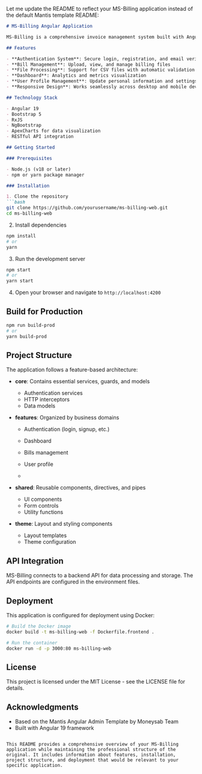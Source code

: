 Let me update the README to reflect your MS-Billing application instead of the default Mantis template README:

```markdown
# MS-Billing Angular Application

MS-Billing is a comprehensive invoice management system built with Angular 19 and Bootstrap 5. This application provides tools for uploading, validating, and managing billing data with a modern and responsive user interface.

## Features

- **Authentication System**: Secure login, registration, and email verification
- **Bill Management**: Upload, view, and manage billing files
- **File Processing**: Support for CSV files with automatic validation
- **Dashboard**: Analytics and metrics visualization
- **User Profile Management**: Update personal information and settings
- **Responsive Design**: Works seamlessly across desktop and mobile devices

## Technology Stack

- Angular 19
- Bootstrap 5
- RxJS
- NgBootstrap
- ApexCharts for data visualization
- RESTful API integration

## Getting Started

### Prerequisites

- Node.js (v18 or later)
- npm or yarn package manager

### Installation

1. Clone the repository
```bash
git clone https://github.com/yourusername/ms-billing-web.git
cd ms-billing-web
```

2. Install dependencies
```bash
npm install
# or
yarn
```

3. Run the development server
```bash
npm start
# or
yarn start
```

4. Open your browser and navigate to `http://localhost:4200`

## Build for Production

```bash
npm run build-prod
# or
yarn build-prod
```

## Project Structure

The application follows a feature-based architecture:

- **core**: Contains essential services, guards, and models
  - Authentication services
  - HTTP interceptors
  - Data models
  
- **features**: Organized by business domains
  - Authentication (login, signup, etc.)
  - Dashboard
  - Bills management
  - User profile
 
  - 
  
- **shared**: Reusable components, directives, and pipes
  - UI components
  - Form controls
  - Utility functions

- **theme**: Layout and styling components
  - Layout templates
  - Theme configuration

## API Integration

MS-Billing connects to a backend API for data processing and storage. The API endpoints are configured in the environment files.

## Deployment

This application is configured for deployment using Docker:

```bash
# Build the Docker image
docker build -t ms-billing-web -f Dockerfile.frontend .

# Run the container
docker run -d -p 3000:80 ms-billing-web
```

## License

This project is licensed under the MIT License - see the LICENSE file for details.

## Acknowledgments

- Based on the Mantis Angular Admin Template by Moneysab Team
- Built with Angular 19 framework
```

This README provides a comprehensive overview of your MS-Billing application while maintaining the professional structure of the original. It includes information about features, installation, project structure, and deployment that would be relevant to your specific application.
